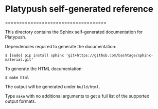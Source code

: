 # Platypush self-generated reference
====================================

This directory contains the Sphinx self-generated documentation for Platypush.

Dependencies required to generate the documentation:

```shell
$ [sudo] pip install sphinx 'git+https://github.com/bashtage/sphinx-material.git'
```

To generate the HTML documentation:

```shell
$ make html
```

The output will be generated under `build/html`.

Type `make` with no additional arguments to get a full list of the supported output formats.

